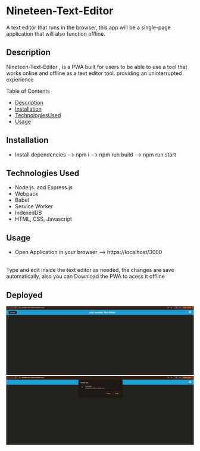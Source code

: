 # Nineteen-Text-Editor
A text editor that runs in the browser, this app will be a single-page application that will also function offline. 

## Description 
Nineteen-Text-Editor , is a PWA built for users to be able to use a tool that works online and offline as a text editor tool. providing an uninterrupted experience

Table of Contents
- [Description](#description)
- [Installation](#installation)
- [TechnologiesUsed](#technologies-used)
- [Usage](#usage)


## Installation 
- Install dependencies 
--> npm i 
--> npm run build
--> npm run start


## Technologies Used
- Node js. and Express.js 
- Webpack
- Babel 
- Service Worker
- IndexedDB
- HTML, CSS, Javascript
## Usage 
- Open Application in your browser
--> https://localhost/3000
<br>
Type and edit inside the text editor as needed, 
the changes are save automatically, also you can 
Download the PWA  to acess it offline

## Deployed
![imageone](/images/Image-8.png)
![imagetwo](/images/Image-7.png)
